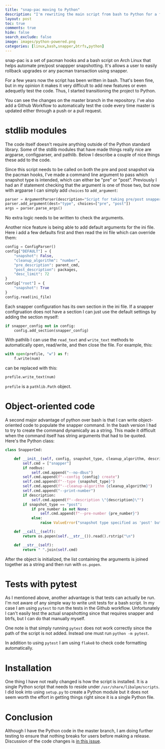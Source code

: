 ```yaml
---
title: "snap-pac moving to Python"
description: "I'm rewriting the main script from bash to Python for a few reason"
layout: post
toc: true
comments: true
hide: false
search_exclude: false
image: images/python-powered.png
categories: [linux,bash,snapper,btrfs,python]
---
```


snap-pac is a set of pacman hooks and a bash script on Arch Linux that helps automate
pre/post snappper snapshotting. It's allows a user to easily rollback upgrades or any
pacman transaction using snapper.

For a few years now the script has been written in bash. That's been fine, but in my
opinion it makes it very difficult to add new features or even adequetly test the code.
Thus, I started transitioning the project to Python.

You can see the changes on the master branch in the repository. I've also add a Github
Workflow to automatically test the code every time master is updated either through a
push or a pull request.

# stdlib modules

The code itself doesn't require anything outside of the Python standard library. Some of
the stdlib modules that have made things really nice are argparse, configparser, and
pathlib. Below I describe a couple of nice things these add to the code.

Since this script needs to be called on both the pre and post snapshot via the pacman
hooks, I've made a command line argument to pass which snapshot type is intended, which
can either be "pre" or "post". Previously I had an if statement checking that the
argument is one of those two, but now with argparse I can simply add `choices` to
`add_argument`:

```python
parser = ArgumentParser(description="Script for taking pre/post snapper snapshots. Used with pacman hooks.")
parser.add_argument(dest="type", choices=["pre", "post"])
args = parser.parse_args()
```
No extra logic needs to be written to check the arguments.

Another nice feature is being able to add default arguments for the ini file. Here i add
a few defaults first and then read the ini file which can override them:

```python
config = ConfigParser()
config["DEFAULT"] = {
    "snapshot": False,
    "cleanup_algorithm": "number",
    "pre_description": parent_cmd,
    "post_description": packages,
    "desc_limit": 72
}
config["root"] = {
    "snapshot": True
}
config.read(ini_file)
```

Each snapper configuration has its own section in the ini file. If a snapper
configruation does not have a section I can just use the default settings by adding the
section myself:

```python
if snapper_config not in config:
    config.add_section(snapper_config)
```

With pathlib I can use the `read_text` and `write_text` methods to automatically open,
read/write, and then close the file. For example, this:

```python
with open(prefile, "w") as f:
    f.write(num)
```

can be replaced with this:
```python
prefile.write_text(num)
```

`prefile` is a `pathlib.Path` object.


# Object-oriented code

A second major advantage of python over bash is that I can write object-oriented code to
populate the snapper command. In the bash version I had to try to create the command
dynamically as a string. This made it difficult when the command itself has string
arguments that had to be quoted. Here's the Python class:

```python
class SnapperCmd:

    def __init__(self, config, snapshot_type, cleanup_algorithm, description="", nodbus=False, pre_number=None):
        self.cmd = ["snapper"]
        if nodbus:
            self.cmd.append("--no-dbus")
        self.cmd.append(f"--config {config} create")
        self.cmd.append(f"--type {snapshot_type}")
        self.cmd.append(f"--cleanup-algorithm {cleanup_algorithm}")
        self.cmd.append("--print-number")
        if description:
            self.cmd.append(f"--description \"{description}\"")
        if snapshot_type == "post":
            if pre_number is not None:
                self.cmd.append(f"--pre-number {pre_number}")
            else:
                raise ValueError("snapshot type specified as 'post' but no pre snapshot number passed.")

    def __call__(self):
        return os.popen(self.__str__()).read().rstrip("\n")

    def __str__(self):
        return " ".join(self.cmd)
```

After the object is initialized, the list containing the arguments is joined together as
a string and then run with `os.popen`.

# Tests with pytest

As I mentioned above, another advantage is that tests can actually be run. I'm not aware
of any simple way to write unit tests for a bash script. In my case I am using `pytest`
to run the tests in the Github workflow. Unfortunately I can't easily test the actual
snapshotting since that requires snapper and btrfs, but I can do that manually myself.

One note is that simply running `pytest` does not work correctly since the path of the
script is not added. Instead one must run `python -m pytest`.

In addition to using `pytest` I am using `flake8` to check code formatting
automatically.

# Installation

One thing I have not really changed is how the script is installed. It is a single
Python script that needs to reside under `/usr/share/libalpm/scripts`. I did look into
using `setup.py` to create a Python module but it does not seem worth the effort in
getting things right since it is a single Python file.

# Conclusion

Although I have the Python code in the master branch, I am doing further testing to
ensure that nothing breaks for users before making a release. Discussion of the code
changes is [in this issue](https://github.com/wesbarnett/snap-pac/issues/39).
